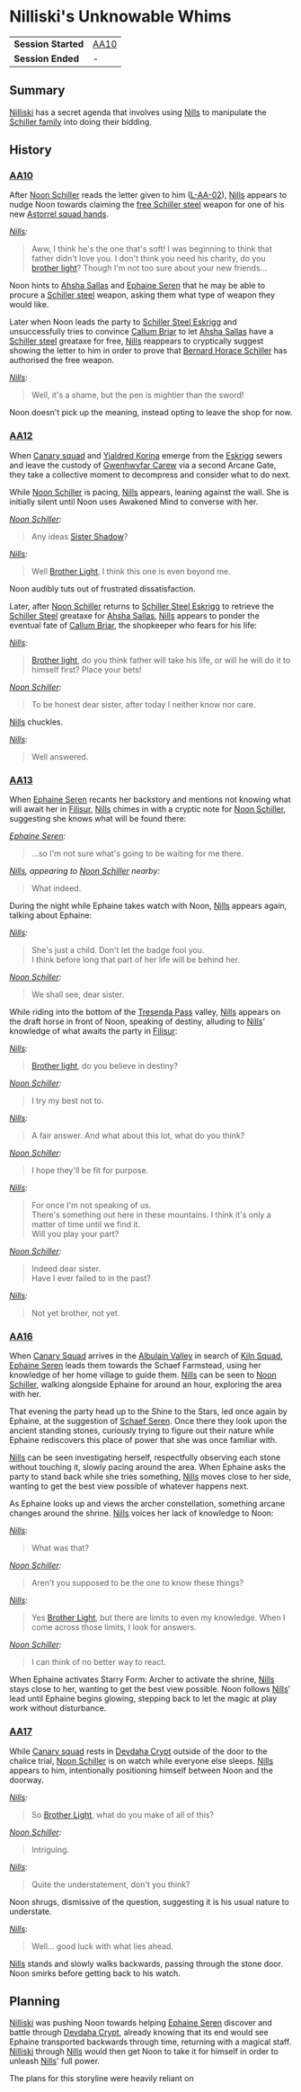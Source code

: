 # Nilliski's Unknowable Whims

|||
| --- | --- |
| **Session Started** | [AA10](../../sessions/AA10.md) | storyline.2
| **Session Ended** | - |

## Summary

[Nilliski](../../characters/nilliski.md) has a secret agenda that involves using [Nills](../../characters/nills.md) to manipulate the [Schiller family](../../organisations/schiller-family.md) into doing their bidding.

## History

### [AA10](../../sessions/AA10.md)

After [Noon Schiller](../../characters/noon-schiller.md) reads the letter given to him ([L-AA-02](../../letters/L-AA-02.md)), [Nills](../../characters/nills.md) appears to nudge Noon towards claiming the [free Schiller steel](../ended/free-schiller-steel.md) weapon for one of his new [Astorrel squad hands](../../organisations/government/astorrel/ranks/astorrel-squad-hand.md).

*[Nills](../../characters/nills.md):*
> Aww, I think he's the one that's soft! I was beginning to think that father didn't love you. I don't think you need his charity, do you [brother light](../../characters/noon-schiller.md)? Though I'm not too sure about your new friends...

Noon hints to [Ahsha Sallas](../../characters/ahsha-sallas.md) and [Ephaine Seren](../../characters/ephaine-seren.md) that he may be able to procure a [Schiller steel](../../items/schiller-steel.md) weapon, asking them what type of weapon they would like.

Later when Noon leads the party to [Schiller Steel Eskrigg](../../places/buildings/shops/schiller-steel-eskrigg.md) and unsuccessfully tries to convince [Callum Briar](../../characters/callum-briar.md) to let [Ahsha Sallas](../../characters/ahsha-sallas.md) have a [Schiller steel](../../items/schiller-steel.md) greataxe for free, [Nills](../../characters/nills.md) reappears to cryptically suggest showing the letter to him in order to prove that [Bernard Horace Schiller](../../characters/bernard-horace-schiller.md) has authorised the free weapon.

*[Nills](../../characters/nills.md):*
> Well, it's a shame, but the pen is mightier than the sword!

Noon doesn't pick up the meaning, instead opting to leave the shop for now.

### [AA12](../../sessions/AA12.md)

When [Canary squad](../../organisations/government/astorrel/squads/canary-squad.md) and [Yialdred Korina](../../characters/yialdred-korina.md) emerge from the [Eskrigg](../../places/settlements/cities/eskrigg.md) sewers and leave the custody of [Gwenhwyfar Carew](../../characters/gwenhwyfar-carew.md) via a second Arcane Gate, they take a collective moment to decompress and consider what to do next.

While [Noon Schiller](../../characters/noon-schiller.md) is pacing, [Nills](../../characters/nills.md) appears, leaning against the wall. She is initially silent until Noon uses Awakened Mind to converse with her.

*[Noon Schiller](../../characters/noon-schiller.md):*
> Any ideas [Sister Shadow](../../characters/nills.md)?

*[Nills](../../characters/nills.md):*
> Well [Brother Light](../../characters/noon-schiller.md), I think this one is even beyond me.

Noon audibly tuts out of frustrated dissatisfaction.

Later, after [Noon Schiller](../../characters/noon-schiller.md) returns to [Schiller Steel Eskrigg](../../places/buildings/shops/schiller-steel-eskrigg.md) to retrieve the [Schiller Steel](../../items/schiller-steel.md) greataxe for [Ahsha Sallas](../../characters/ahsha-sallas.md), [Nills](../../characters/nills.md) appears to ponder the eventual fate of [Callum Briar](../../characters/callum-briar.md), the shopkeeper who fears for his life:

*[Nills](../../characters/nills.md):*
> [Brother light](../../characters/noon-schiller.md), do you think father will take his life, or will he will do it to himself first? Place your bets!

*[Noon Schiller](../../characters/noon-schiller.md):*
> To be honest dear sister, after today I neither know nor care.

[Nills](../../characters/nills.md) chuckles.

*[Nills](../../characters/nills.md):*
> Well answered.

### [AA13](../../sessions/AA13.md)

When [Ephaine Seren](../../characters/ephaine-seren.md) recants her backstory and mentions not knowing what will await her in [Filisur](../../places/settlements/villages/filisur.md), [Nills](../../characters/nills.md) chimes in with a cryptic note for [Noon Schiller](../../characters/noon-schiller.md), suggesting she knows what will be found there:

*[Ephaine Seren](../../characters/ephaine-seren.md):*
> ...so I'm not sure what's going to be waiting for me there.

*[Nills](../../characters/nills.md), appearing to [Noon Schiller](../../characters/noon-schiller.md) nearby:*
> What indeed.

During the night while Ephaine takes watch with Noon, [Nills](../../characters/nills.md) appears again, talking about Ephaine:

*[Nills](../../characters/nills.md):*
> She's just a child. Don't let the badge fool you.  
> I think before long that part of her life will be behind her.

*[Noon Schiller](../../characters/noon-schiller.md):*
> We shall see, dear sister.

While riding into the bottom of the [Tresenda Pass](../../places/roads/tresenda-pass.md) valley, [Nills](../../characters/nills.md) appears on the draft horse in front of Noon, speaking of destiny, alluding to [Nills](../../characters/nills.md)' knowledge of what awaits the party in [Filisur](../../places/settlements/villages/filisur.md):

*[Nills](../../characters/nills.md):*
> [Brother light](../../characters/noon-schiller.md), do you believe in destiny?

*[Noon Schiller](../../characters/noon-schiller.md):*
> I try my best not to.

*[Nills](../../characters/nills.md):*
> A fair answer. And what about this lot, what do you think?

*[Noon Schiller](../../characters/noon-schiller.md):*
> I hope they'll be fit for purpose.

*[Nills](../../characters/nills.md):*
> For once I'm not speaking of us.  
> There's something out here in these mountains. I think it's only a matter of time until we find it.  
> Will you play your part?

*[Noon Schiller](../../characters/noon-schiller.md):*
> Indeed dear sister.  
> Have I ever failed to in the past?

*[Nills](../../characters/nills.md):*
> Not yet brother, not yet.

### [AA16](../../sessions/AA16.md)

When [Canary Squad](../../organisations/government/astorrel/squads/canary-squad.md) arrives in the [Albulain Valley](../../places/topography/valleys/albulain-valley.md) in search of [Kiln Squad](../../organisations/government/astorrel/squads/kiln-squad.md), [Ephaine Seren](../../characters/ephaine-seren.md) leads them towards the Schaef Farmstead, using her knowledge of her home village to guide them. [Nills](../../characters/nills.md) can be seen to [Noon Schiller](../../characters/noon-schiller.md), walking alongside Ephaine for around an hour, exploring the area with her.

That evening the party head up to the Shine to the Stars, led once again by Ephaine, at the suggestion of [Schaef Seren](../../characters/schaef-seren.md). Once there they look upon the ancient standing stones, curiously trying to figure out their nature while Ephaine rediscovers this place of power that she was once familiar with.

[Nills](../../characters/nills.md) can be seen investigating herself, respectfully observing each stone without touching it, slowly pacing around the area. When Ephaine asks the party to stand back while she tries something, [Nills](../../characters/nills.md) moves close to her side, wanting to get the best view possible of whatever happens next.

As Ephaine looks up and views the archer constellation, something arcane changes around the shrine. [Nills](../../characters/nills.md) voices her lack of knowledge to Noon:

*[Nills](../../characters/nills.md):*
> What was that?

*[Noon Schiller](../../characters/noon-schiller.md):*
> Aren't you supposed to be the one to know these things?

*[Nills](../../characters/nills.md):*
> Yes [Brother Light](../../characters/noon-schiller.md), but there are limits to even my knowledge. When I come across those limits, I look for answers.

*[Noon Schiller](../../characters/noon-schiller.md):*
> I can think of no better way to react.

When Ephaine activates Starry Form: Archer to activate the shrine, [Nills](../../characters/nills.md) stays close to her, wanting to get the best view possible. Noon follows [Nills](../../characters/nills.md)' lead until Ephaine begins glowing, stepping back to let the magic at play work without disturbance.

### [AA17](../../sessions/AA17.md)

While [Canary squad](../../organisations/government/astorrel/squads/canary-squad.md) rests in [Devdaha Crypt](../../places/structures/dungeons/devdaha-crypt.md) outside of the door to the chalice trial, [Noon Schiller](../../characters/noon-schiller.md) is on watch while everyone else sleeps. [Nills](../../characters/nills.md) appears to him, intentionally positioning himself between Noon and the doorway.

*[Nills](../../characters/nills.md):*
> So [Brother Light](../../characters/noon-schiller.md), what do you make of all of this?

*[Noon Schiller](../../characters/noon-schiller.md):*
> Intriguing.

*[Nills](../../characters/nills.md):*
> Quite the understatement, don't you think?

Noon shrugs, dismissive of the question, suggesting it is his usual nature to understate.

*[Nills](../../characters/nills.md):*
> Well... good luck with what lies ahead.

[Nills](../../characters/nills.md) stands and slowly walks backwards, passing through the stone door. Noon smirks before getting back to his watch.

## Planning

[Nilliski](../../characters/nilliski.md) was pushing Noon towards helping [Ephaine Seren](../../characters/ephaine-seren.md) discover and battle through [Devdaha Crypt](../../places/structures/dungeons/devdaha-crypt.md), already knowing that its end would see Ephaine transported backwards through time, returning with a magical staff. [Nilliski](../../characters/nilliski.md) through [Nills](../../characters/nills.md) would then get Noon to take it for himself in order to unleash [Nills](../../characters/nills.md)' full power.

The plans for this storyline were heavily reliant on 